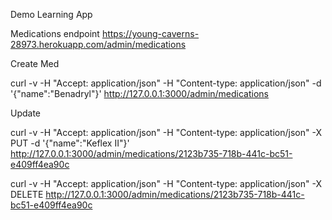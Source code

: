 

Demo Learning App

Medications endpoint
https://young-caverns-28973.herokuapp.com/admin/medications

Create Med

curl -v -H "Accept: application/json" -H "Content-type: application/json" -d '{"name":"Benadryl"}' http://127.0.0.1:3000/admin/medications

Update

curl -v -H "Accept: application/json" -H "Content-type: application/json" -X PUT -d '{"name":"Keflex II"}' http://127.0.0.1:3000/admin/medications/2123b735-718b-441c-bc51-e409ff4ea90c


curl -v -H "Accept: application/json" -H "Content-type: application/json" -X DELETE http://127.0.0.1:3000/admin/medications/2123b735-718b-441c-bc51-e409ff4ea90c